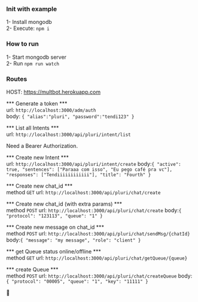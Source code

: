 
### Init with example

1- Install mongodb</br>
2- Execute: `npm i`</br>

### How to run

1- Start mongodb server </br>
2- Run `npm run watch`


### Routes


HOST: https://multbot.herokuapp.com

*** Generate a token ***
</br>
url: `http://localhost:3000/adm/auth`</br>
body: `{
	"alias":"pluri",
	"password":"tendi123"
}`

*** List all Intents ***
</br>
url: `http://localhost:3000/api/pluri/intent/list`

Need a Bearer Authorization.

*** Create new Intent ***
</br>
url: `http://localhost:3000/api/pluri/intent/create`
body:`{
    "active": true,
    "sentences": ["Paraaa com isso", "Eu pego café pra vc"],
    "responses": ["Tendiiiiiiiiiiii"],
    "title": "Fourth"
  }`



*** Create new chat_id ***
</br>
method `GET`
url: `http://localhost:3000/api/pluri/chat/create`

*** Create new chat_id (with extra params) ***
</br>
method `POST`
url: `http://localhost:3000/api/pluri/chat/create`
body:`{
	"protocol": "123113",
	"queue": "1"
}`

*** Create new message on chat_id ***
</br>
method `POST`
url: `http://localhost:3000/api/pluri/chat/sendMsg/{chatId}`
body:`{
	"message": "my message",
	"role": "client"
}`

*** get Queue status online/offline ***
</br>
method `GET`
url: `http://localhost:3000/api/pluri/chat/getQueue/{queue}`

*** create Queue ***
</br>
method `POST`
url: `http://localhost:3000/api/pluri/chat/createQueue`
body:`{
	"protocol": "00005",
	"queue": "1",
	"key": "11111"
}`

:tada:
